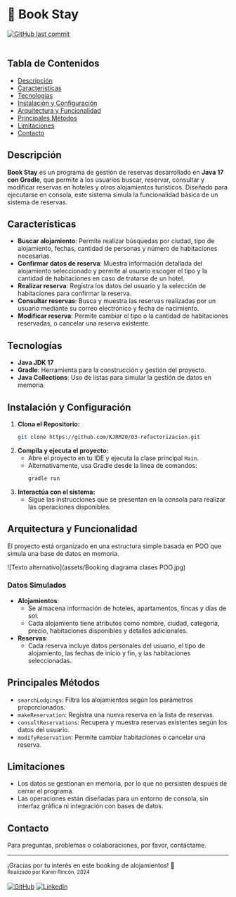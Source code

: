 # 🏩 Book Stay
[![GitHub last commit](https://img.shields.io/github/last-commit/KJRM20/03-refactorizacion)](#)<br><br>

## Tabla de Contenidos
- [Descripción](#descripción)
- [Características](#características)
- [Tecnologías](#tecnologías)
- [Instalación y Configuración](#instalación-y-configuración)
- [Arquitectura y Funcionalidad](#arquitectura-y-funcionalidad)
- [Principales Métodos](#principales-métodos)
- [Limitaciones](#limitaciones)
- [Contacto](#contacto)

## Descripción
**Book Stay** es un programa de gestión de reservas desarrollado en  **Java 17 con Gradle**, que permite a los usuarios buscar, reservar, consultar y modificar reservas en hoteles y otros alojamientos turísticos. Diseñado para ejecutarse en consola, este sistema simula la funcionalidad básica de un sistema de reservas.

## Características
- **Buscar alojamiento**: Permite realizar búsquedas por ciudad, tipo de alojamiento, fechas, cantidad de personas y número de habitaciones necesarias.
- **Confirmar datos de reserva**: Muestra información detallada del alojamiento seleccionado y permite al usuario escoger el tipo y la cantidad de habitaciones en caso de tratarse de un hotel.
- **Realizar reserva**: Registra los datos del usuario y la selección de habitaciones para confirmar la reserva.
- **Consultar reservas**: Busca y muestra las reservas realizadas por un usuario mediante su correo electrónico y fecha de nacimiento.
- **Modificar reserva**: Permite cambiar el tipo o la cantidad de habitaciones reservadas, o cancelar una reserva existente.

## Tecnologías
- **Java JDK 17**
- **Gradle**: Herramienta para la construcción y gestión del proyecto.
- **Java Collections**: Uso de listas para simular la gestión de datos en memoria.

## Instalación y Configuración
1. **Clona el Repositorio:**
   ```bash
   git clone https://github.com/KJRM20/03-refactorizacion.git
   ```
2. **Compila y ejecuta el proyecto:**
    - Abre el proyecto en tu IDE y ejecuta la clase principal ```Main```.
    - Alternativamente, usa Gradle desde la línea de comandos:
      ```bash
      gradle run
      ```
3. **Interactúa con el sistema:**
    - Sigue las instrucciones que se presentan en la consola para realizar las operaciones disponibles.

## Arquitectura y Funcionalidad
El proyecto está organizado en una estructura simple basada en POO que simula una base de datos en memoria.

![Texto alternativo](assets/Booking diagrama clases POO.jpg)

### Datos Simulados
- **Alojamientos**:
    - Se almacena información de hoteles, apartamentos, fincas y días de sol.
    - Cada alojamiento tiene atributos como nombre, ciudad, categoría, precio, habitaciones disponibles y detalles adicionales.
- **Reservas**:
    - Cada reserva incluye datos personales del usuario, el tipo de alojamiento, las fechas de inicio y fin, y las habitaciones seleccionadas.

## Principales Métodos
- ```searchLodgings```: Filtra los alojamientos según los parámetros proporcionados.
- ```makeReservation```: Registra una nueva reserva en la lista de reservas.
- ```consultReservations```: Recupera y muestra reservas existentes según los datos del usuario.
- ```modifyReservation```: Permite cambiar habitaciones o cancelar una reserva.

## Limitaciones
- Los datos se gestionan en memoria, por lo que no persisten después de cerrar el programa.
- Las operaciones están diseñadas para un entorno de consola, sin interfaz gráfica ni integración con bases de datos.

## Contacto
Para preguntas, problemas o colaboraciones, por favor, contáctame.

-----

¡Gracias por tu interés en este booking de alojamientos! 🎉
<br><small>Realizado por Karen Rincón, 2024</small><br><br>
[![GitHub](https://img.shields.io/badge/GitHub-100000?style=for-the-badge&logo=github&logoColor=white)](https://github.com/KJRM20)
[![LinkedIn](https://img.shields.io/badge/LinkedIn-100000?style=for-the-badge&logo=linkedin&logoColor=white)](https://www.linkedin.com/in/karen-rincon/) 